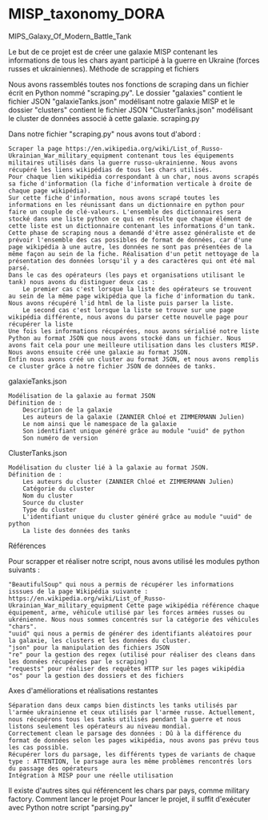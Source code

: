 # MISP_taxonomy_DORA

MIPS_Galaxy_Of_Modern_Battle_Tank

Le but de ce projet est de créer une galaxie MISP contenant les informations de tous les chars ayant participé à la guerre en Ukraine (forces russes et ukrainiennes).
Méthode de scrapping et fichiers

Nous avons rassemblés toutes nos fonctions de scraping dans un fichier écrit en Python nommé "scraping.py". Le dossier "galaxies" contient le fichier JSON "galaxieTanks.json" modélisant notre galaxie MISP et le dossier "clusters" contient le fichier JSON "ClusterTanks.json" modélisant le cluster de données associé à cette galaxie.
scraping.py

Dans notre fichier "scraping.py" nous avons tout d'abord :

    Scraper la page https://en.wikipedia.org/wiki/List_of_Russo-Ukrainian_War_military_equipment contenant tous les équipements militaires utilisés dans la guerre russo-ukrainienne. Nous avons récupéré les liens wikipédias de tous les chars utilisés.
    Pour chaque lien wikipédia correspondant à un char, nous avons scrapés sa fiche d'information (la fiche d'information verticale à droite de chaque page wikipédia).
    Sur cette fiche d'information, nous avons scrapé toutes les informations en les réunissant dans un dictionnaire en python pour faire un couple de clé-valeurs. L'ensemble des dictionnaires sera stocké dans une liste python ce qui en résulte que chaque élément de cette liste est un dictionnaire contenant les informations d'un tank. Cette phase de scraping nous a demandé d'être assez généraliste et de prévoir l'ensemble des cas possibles de format de données, car d'une page wikipédia à une autre, les données ne sont pas présentées de la même façon au sein de la fiche. Réalisation d'un petit nettoyage de la présentation des données lorsqu'il y a des caractères qui ont été mal parsé.
    Dans le cas des opérateurs (les pays et organisations utilisant le tank) nous avons du distinguer deux cas :
        Le premier cas c'est lorsque la liste des opérateurs se trouvent au sein de la même page wikipédia que la fiche d'information du tank. Nous avons récupéré l'id html de la liste puis parser la liste.
        Le second cas c'est lorsque la liste se trouve sur une page wikipédia différente, nous avons du parser cette nouvelle page pour récupérer la liste
    Une fois les informations récupérées, nous avons sérialisé notre liste Python au format JSON que nous avons stocké dans un fichier. Nous avons fait cela pour une meilleure utilisation dans les clusters MISP.
    Nous avons ensuite créé une galaxie au format JSON.
    Enfin nous avons créé un cluster au format JSON, et nous avons remplis ce cluster grâce à notre fichier JSON de données de tanks.

galaxieTanks.json

    Modélisation de la galaxie au format JSON
    Définition de :
        Description de la galaxie
        Les auteurs de la galaxie (ZANNIER Chloé et ZIMMERMANN Julien)
        Le nom ainsi que le namespace de la galaxie
        Son identifiant unique généré grâce au module "uuid" de python
        Son numéro de version

ClusterTanks.json

    Modélisation du cluster lié à la galaxie au format JSON.
    Définition de :
        Les auteurs du cluster (ZANNIER Chloé et ZIMMERMANN Julien)
        Catégorie du cluster
        Nom du cluster
        Source du cluster
        Type du cluster
        L'identifiant unique du cluster généré grâce au module "uuid" de python
        La liste des données des tanks

Références

Pour scrapper et réaliser notre script, nous avons utilisé les modules python suivants :

    "BeautifulSoup" qui nous a permis de récupérer les informations isssues de la page Wikipédia suivante : https://en.wikipedia.org/wiki/List_of_Russo-Ukrainian_War_military_equipment Cette page wikipédia référence chaque équipement, arme, véhicule utilisé par les forces armées russes ou ukrénienne. Nous nous sommes concentrés sur la catégorie des véhicules "chars".
    "uuid" qui nous a permis de générer des identifiants aléatoires pour la galaxie, les clusters et les données du cluster.
    "json" pour la manipulation des fichiers JSON
    "re" pour la gestion des regex (utilisé pour réaliser des cleans dans les données récupérées par le scraping)
    "requests" pour réaliser des requêtes HTTP sur les pages wikipédia
    "os" pour la gestion des dossiers et des fichiers

Axes d'améliorations et réalisations restantes

    Séparation dans deux camps bien distincts les tanks utilisés par l'armée ukrainienne et ceux utilisés par l'armée russe. Actuellement, nous récupérons tous les tanks utilisés pendant la guerre et nous listons seulement les opérateurs au niveau mondial.
    Correctement clean le parsage des données : Dû à la différence du format de données selon les pages wikipédia, nous avons pas prévu tous les cas possible.
    Récupérer lors du parsage, les différents types de variants de chaque type : ATTENTION, le parsage aura les même problèmes rencontrés lors du passage des opérateurs
    Intégration à MISP pour une réelle utilisation

Il existe d'autres sites qui référencent les chars par pays, comme military factory.
Comment lancer le projet
Pour lancer le projet, il suffit d'exécuter avec Python notre script "parsing.py"
